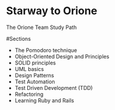 Starway to Orione
=================
The Orione Team Study Path

#Sections
* The Pomodoro technique 
* Object-Oriented Design and Principles
* SOLID principles
* UML basics
* Design Patterns
* Test Automation
* Test Driven Development (TDD)
* Refactoring
* Learning Ruby and Rails
